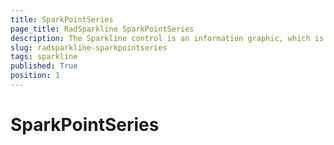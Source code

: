 ```yaml
---
title: SparkPointSeries
page_title: RadSparkline SparkPointSeries
description: The Sparkline control is an information graphic, which is characterized by small size, excellent performance
slug: radsparkline-sparkpointseries
tags: sparkline
published: True
position: 1
---
```


# SparkPointSeries